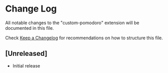 # Change Log

All notable changes to the "custom-pomodoro" extension will be documented in this file.

Check [Keep a Changelog](http://keepachangelog.com/) for recommendations on how to structure this file.

## [Unreleased]

- Initial release